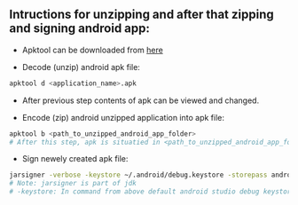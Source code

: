 ## Intructions for unzipping and after that zipping and signing android app:


* Apktool can be downloaded from [here](https://ibotpeaches.github.io/Apktool/install/)


* Decode (unzip) android apk file:
``` bash
apktool d <application_name>.apk
```


* After previous step contents of apk can be viewed and changed.


* Encode (zip) android unzipped application into apk file:
``` bash
apktool b <path_to_unzipped_android_app_folder>
# After this step, apk is situatied in <path_to_unzipped_android_app_folder>/dist/<application_name>.apk
```


* Sign newely created apk file:
``` bash
jarsigner -verbose -keystore ~/.android/debug.keystore -storepass android -keypass android <path_to_unzipped_android_app_folder>/dist/<application_name>.apk androiddebugkey
# Note: jarsigner is part of jdk
# -keystore: In command from above default android studio debug keystore is used
```

